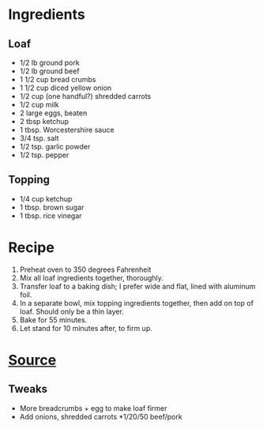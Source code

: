 # Ingredients

## Loaf
* 1/2 lb ground pork
* 1/2 lb ground beef
* 1 1/2 cup bread crumbs
* 1 1/2 cup diced yellow onion
* 1/2 cup (one handful?) shredded carrots
* 1/2 cup milk
* 2 large eggs, beaten
* 2 tbsp ketchup
* 1 tbsp. Worcestershire sauce
* 3/4 tsp. salt
* 1/2 tsp. garlic powder
* 1/2 tsp. pepper

## Topping 
* 1/4 cup ketchup
* 1 tbsp. brown sugar
* 1 tbsp. rice vinegar

# Recipe
1. Preheat oven to 350 degrees Fahrenheit
2. Mix all loaf ingredients together, thoroughly.
3. Transfer loaf to a baking dish; I prefer wide and flat, lined with aluminum foil.
4. In a separate bowl, mix topping ingredients together, then add on top of loaf. Should only be a thin layer.
5. Bake for 55 minutes.
6. Let stand for 10 minutes after, to firm up.

# [Source](https://www.thewholesomedish.com/the-best-classic-meatloaf/)

## Tweaks
* More breadcrumbs + egg to make loaf firmer
* Add onions, shredded carrots
*1/20/50 beef/pork
